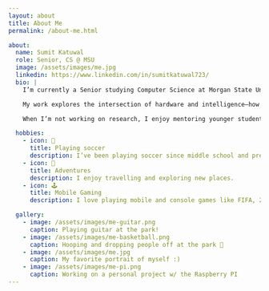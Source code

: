 ```yaml
---
layout: about
title: About Me
permalink: /about-me.html

about:
  name: Sumit Katuwal
  role: Senior, CS @ MSU
  image: /assets/images/me.jpg
  linkedin: https://www.linkedin.com/in/sumitkatuwal723/
  bio: |
    I’m currently a Senior studying Computer Science at Morgan State University in Baltimore, Mayland. I expect to graduate in 2026.

    My work explores the intersection of hardware and intelligence—how wearable devices and embedded systems can help people better understand their health and environment.

    When I’m not working on research, I enjoy mentoring younger students, playing jazz trumpet, and tinkering with Raspberry Pi projects in my free time.

  hobbies:
    - icon: 🎺
      title: Playing soccer
      description: I’ve been playing soccer since middle school and pretty much always connected to it.
    - icon: 🤖
      title: Adventures
      description: I enjoy travelling and exploring new places.
    - icon: 🕹️
      title: Mobile Gaming
      description: I love playing mobile and console games like FIFA, 2K, MADDEN, PUBG.

  gallery:
    - image: /assets/images/me-guitar.png
      caption: Playing guitar at the park!
    - image: /assets/images/me-basketball.png
      caption: Hooping and dropping people off at the park 🏀
    - image: /assets/images/me.jpg
      caption: My favorite portrait of myself :)
    - image: /assets/images/me-pi.png
      caption: Working on a personal project w/ the Raspberry PI
---
```

